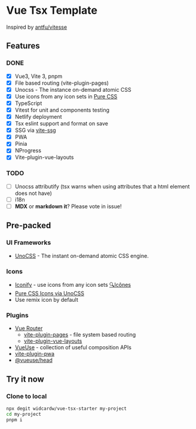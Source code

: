 # Vue Tsx Template

Inspired by [antfu/vitesse](https://github.com/antfu/vitesse)

## Features

### DONE

- [x] Vue3, Vite 3, pnpm
- [x] File based routing (vite-plugin-pages)
- [x] Unocss - The instance on-demand atomic CSS
- [x] Use icons from any icon sets in [Pure CSS](https://github.com/antfu/unocss/tree/main/packages/preset-icons)
- [x] TypeScript
- [x] Vitest for unit and components testing
- [x] Netlify deployment
- [x] Tsx eslint support and format on save
- [x] SSG via [vite-ssg](https://github.com/antfu/vite-ssg)
- [x] PWA
- [x] Pinia
- [x] NProgress
- [x] Vite-plugin-vue-layouts

### TODO

- [ ] Unocss attributify (tsx warns when using attributes that a html element does not have)
- [ ] i18n
- [ ] **MDX** or **markdown it**? Please vote in issue!

## Pre-packed

### UI Frameworks

- [UnoCSS](https://github.com/unocss/unocss) - The instant on-demand atomic CSS engine.

### Icons

- [Iconify](https://iconify.design/) - use icons from any icon sets [🔍Icônes](https://icones.netlify.app/)
- [Pure CSS Icons via UnoCSS](https://github.com/antfu/unocss/tree/main/packages/preset-icons)
- Use remix icon by default

### Plugins

- [Vue Router](https://github.com/vuejs/vue-router)
    - [vite-plugin-pages](https://github.com/hannoeru/vite-plugin-pages) - file system based routing
    - [vite-plugin-vue-layouts](https://github.com/JohnCampionJr/vite-plugin-vue-layouts)
- [VueUse](https://github.com/antfu/vueuse) - collection of useful composition APIs
- [vite-plugin-pwa](https://github.com/antfu/vite-plugin-pwa)
- [@vueuse/head](https://github.com/vueuse/head)

## Try it now

### Clone to local

```sh
npx degit widcardw/vue-tsx-starter my-project
cd my-project
pnpm i
```
